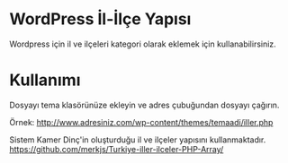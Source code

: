 # WordPress İl-İlçe Yapısı
Wordpress için il ve ilçeleri kategori olarak eklemek için kullanabilirsiniz.

# Kullanımı
Dosyayı tema klasörünüze ekleyin ve adres çubuğundan dosyayı çağırın. 

Örnek: http://www.adresiniz.com/wp-content/themes/temaadi/iller.php

Sistem Kamer Dinç'in oluşturduğu il ve ilçeler yapısını kullanmaktadır.
https://github.com/merkjs/Turkiye-iller-ilceler-PHP-Array/
